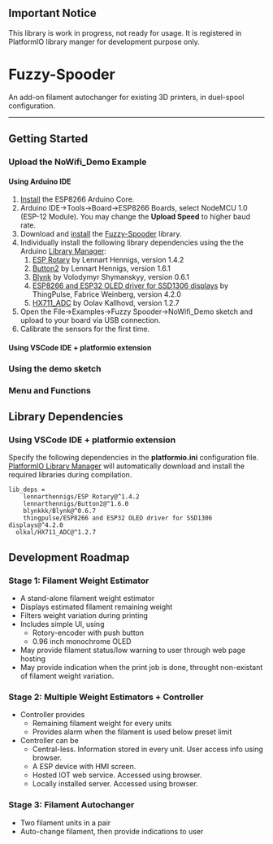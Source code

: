 ## Important Notice
This library is work in progress, not ready for usage. It is registered in PlatformIO library manger for development purpose only.

# Fuzzy-Spooder
An add-on filament autochanger for existing 3D printers, in duel-spool configuration.

---
## Getting Started

### Upload the NoWifi_Demo Example

#### Using Arduino IDE

1. [Install](https://arduino-esp8266.readthedocs.io/en/latest/installing.html) the ESP8266 Arduino Core.
1. Arduino IDE->Tools->Board->ESP8266 Boards, select NodeMCU 1.0 (ESP-12 Module). You may change the **Upload Speed** to higher baud rate. 
1. Download and [install](https://www.arduino.cc/en/Guide/Libraries) the [Fuzzy-Spooder](https://github.com/FuzzyNoodle/Fuzzy-Spooder) library.
1. Individually install the following library dependencies using the the Arduino [Library Manager](https://www.arduino.cc/en/guide/libraries#toc3):
    1. [ESP Rotary](https://github.com/LennartHennigs/ESPRotary) by Lennart Hennigs, version 1.4.2
    1. [Button2](https://github.com/LennartHennigs/Button2) by Lennart Hennigs, version 1.6.1
    1. [Blynk](https://github.com/blynkkk/blynk-library) by Volodymyr Shymanskyy, version 0.6.1
    1. [ESP8266 and ESP32 OLED driver for SSD1306 displays](https://github.com/ThingPulse/esp8266-oled-ssd1306) by ThingPulse, Fabrice Weinberg, version 4.2.0
    1. [HX711_ADC](https://github.com/olkal/HX711_ADC) by Oolav Kallhovd, version 1.2.7
5. Open the File->Examples->Fuzzy Spooder->NoWifi_Demo sketch and upload to your board via USB connection.
6. Calibrate the sensors for the first time.

#### Using VSCode IDE + platformio extension

### Using the demo sketch

### Menu and Functions

## Library Dependencies


### Using VSCode IDE + platformio extension
Specify the following dependencies in the **platformio.ini** configuration file. [PlatformIO Library Manager](https://docs.platformio.org/en/feature-test-docs/librarymanager/index.html) will automatically download and install the required libraries during compilation.
```
lib_deps = 
	lennarthennigs/ESP Rotary@^1.4.2
	lennarthennigs/Button2@^1.6.0
	blynkkk/Blynk@^0.6.7
	thingpulse/ESP8266 and ESP32 OLED driver for SSD1306 displays@^4.2.0
  olkal/HX711_ADC@^1.2.7
```


## Development Roadmap
### Stage 1: Filament Weight Estimator
- A stand-alone filament weight estimator
- Displays estimated filament remaining weight
- Filters weight variation during printing
- Includes simple UI, using
  - Rotory-encoder with push button
  - 0.96 inch monochrome OLED
- May provide filament status/low warning to user through web page hosting
- May provide indication when the print job is done, throught non-existant of filament weight variation. 

### Stage 2: Multiple Weight Estimators + Controller
- Controller provides
  - Remaining filament weight for every units
  - Provides alarm when the filament is used below preset limit
- Controller can be
  - Central-less.  Information stored in every unit. User access info using browser.
  - A ESP device with HMI screen.
  - Hosted IOT web service. Accessed using browser.
  - Locally installed server. Accessed using browser.
### Stage 3: Filament Autochanger
- Two filament units in a pair
- Auto-change filament, then provide indications to user
